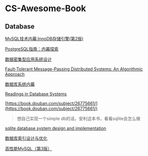 # CS-Awesome-Book

## Database

[MySQL技术内幕:InnoDB存储引擎(第2版)](https://book.douban.com/subject/24708143/)

[PostgreSQL指南：内幕探索](https://book.douban.com/subject/33477094/)

[数据密集型应用系统设计](https://book.douban.com/subject/30329536/)

[Fault-Tolerant Message-Passing Distributed Systems: An Algorithmic Approach](https://www.amazon.com/gp/product/3319941402/ref=ppx_yo_dt_b_asin_title_o04_s00?ie=UTF8&psc=1)

[数据库系统内幕](https://book.douban.com/subject/35078474/)

[Readings in Database Systems](https://book.douban.com/subject/2256069/)

[https://book.douban.com/subject/26775661/](https://book.douban.com/subject/26775661/)

> 想自己实现一个simple db的话，安利这本书，看看sqlite会怎么做

[sqlite database system design and implementation]()

[数据库索引设计与优化](https://book.douban.com/subject/26419771/)

[高性能MySQL（第3版）](https://book.douban.com/subject/23008813/)
